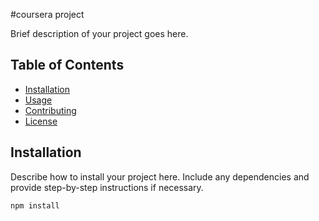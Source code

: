#coursera project


Brief description of your project goes here.


## Table of Contents


- [Installation](#installation)
- [Usage](#usage)
- [Contributing](#contributing)
- [License](#license)


## Installation


Describe how to install your project here. Include any dependencies and provide step-by-step instructions if necessary.


```bash
npm install


